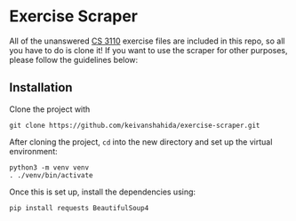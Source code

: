# Exercise Scraper
All of the unanswered [CS 3110](www.cs3110.org) exercise files are included in this repo, so all you have to do is clone it! If you want to use the scraper for other purposes, please follow the guidelines below:

## Installation

Clone the project with
```
git clone https://github.com/keivanshahida/exercise-scraper.git
```

After cloning the project, `cd` into the new directory and set up the virtual environment:
```
python3 -m venv venv
. ./venv/bin/activate
```
Once this is set up, install the dependencies using: 
```
pip install requests BeautifulSoup4
```
